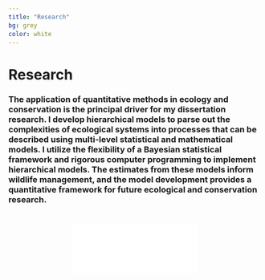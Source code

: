 ```yaml
---
title: "Research"
bg: grey
color: white
---
```

# Research
### The application of quantitative methods in ecology and conservation is the principal driver for my dissertation research. I develop hierarchical models to parse out the complexities of ecological systems into processes that can be described using multi-level statistical and mathematical models. I utilize the flexibility of a Bayesian statistical framework and rigorous computer programming to implement hierarchical models. The estimates from these models inform wildlife management, and the model development provides a quantitative framework for future ecological and conservation research.

<center><img src="img/ZQEL-Horiz white.png" style="width:250px; height:100px; margin-top:20px; margin-bottom:20px; margin-right:10px; margin-left:10px;">
<!--<img src="img/HLab.png" style="width:250px; height:150px; margin-top:20px; margin-bottom:20px; margin-right:10px; margin-left:10px;">
<img src="img/EEBB.png" style="width:250px; height:250px; margin-top:20px; margin-bottom:20px; margin-right:10px; margin-left:10px;">--></center>
